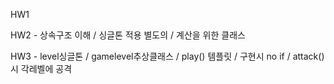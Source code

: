 HW1

HW2 - 상속구조 이해 / 싱글톤 적용 별도의 / 계산을 위한 클래스

HW3 - level싱글톤 / gamelevel추상클래스 / play() 템플릿 / 구현시 no if / attack()시 각레벨에 공격